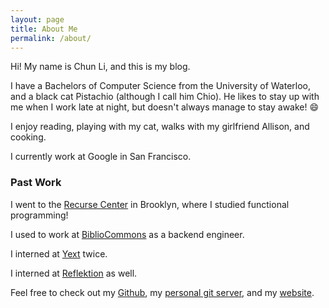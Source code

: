 ```yaml
---
layout: page
title: About Me
permalink: /about/
---
```


Hi! My name is Chun Li, and this is my blog.

I have a Bachelors of Computer Science from the University of Waterloo,
and a black cat Pistachio (although I call him Chio). He likes to stay up
with me when I work late at night, but doesn't always manage to stay
awake! :smile:

I enjoy reading, playing with my cat, walks with my girlfriend Allison, and cooking.

I currently work at Google in San Francisco.

### Past Work

I went to the [Recurse Center](https://www.recurse.com) in Brooklyn, where I studied
functional programming!

I used to work at [BiblioCommons](https://www.bibliocommons.com/) as
a backend engineer.

I interned at [Yext](https://www.yext.com) twice.

I interned at [Reflektion](http://www.reflektion.com) as well.

Feel free to check out my [Github](https://www.github.com/ponyta), my
[personal git server](https://git.chunli.me), and my
[website](https://chunli.me).
